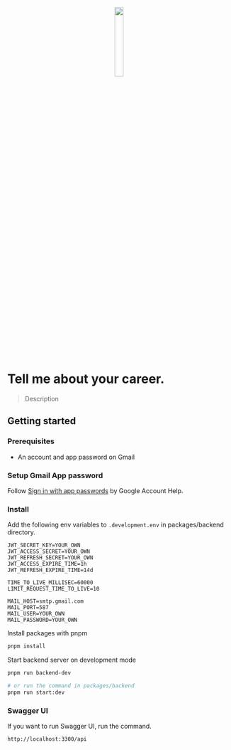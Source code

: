 <p align="center">
  <img src="https://github.com/suyeonme/Tell-me-about-your-career/assets/55128990/0f60903d-b421-47aa-8ea0-8c3e5caa18ed" width="20%" height="20%">
</p>

# Tell me about your career.
> Description

## Getting started

### Prerequisites
- An account and app password on Gmail

### Setup Gmail App password
Follow [Sign in with app passwords](https://support.google.com/accounts/answer/185833?hl=en) by Google Account Help.

### Install

Add the following env variables to `.development.env` in packages/backend directory.

```
JWT_SECRET_KEY=YOUR_OWN
JWT_ACCESS_SECRET=YOUR_OWN
JWT_REFRESH_SECRET=YOUR_OWN
JWT_ACCESS_EXPIRE_TIME=1h
JWT_REFRESH_EXPIRE_TIME=14d

TIME_TO_LIVE_MILLISEC=60000
LIMIT_REQUEST_TIME_TO_LIVE=10

MAIL_HOST=smtp.gmail.com
MAIL_PORT=587
MAIL_USER=YOUR_OWN
MAIL_PASSWORD=YOUR_OWN
```

 Install packages with pnpm

```bash
pnpm install
```

Start backend server on development mode

```bash
pnpm run backend-dev

# or run the command in packages/backend
pnpm run start:dev
```
### Swagger UI
If you want to run Swagger UI, run the command.
```
http://localhost:3300/api
```


